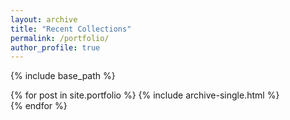 ```yaml
---
layout: archive
title: "Recent Collections"
permalink: /portfolio/
author_profile: true
---
```


{% include base_path %}

{% for post in site.portfolio %}
  {% include archive-single.html %}
  <br>
{% endfor %}
